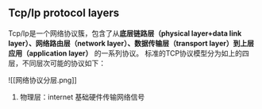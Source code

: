 ## Tcp/Ip protocol layers
Tcp/Ip是一个网络协议簇，包含了从**底层链路层（physical layer+data link layer）、网络路由层（network layer）、数据传输层（transport layer）到上层应用（application layer）** 的一系列协议。
标准的TCP协议模型分为如上的四层，不同层次可能的协议如下：

![[网络协议分层.png]]

1. 物理层：internet 基础硬件传输网络信号
